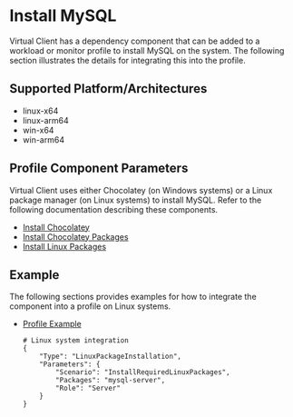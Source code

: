 # Install MySQL
Virtual Client has a dependency component that can be added to a workload or monitor profile to install MySQL on the system. The following section illustrates the
details for integrating this into the profile.

## Supported Platform/Architectures
* linux-x64
* linux-arm64
* win-x64
* win-arm64

## Profile Component Parameters
Virtual Client uses either Chocolatey (on Windows systems) or a Linux package manager (on Linux systems) to install MySQL. Refer to the following documentation
describing these components.

* [Install Chocolatey](./0020-install-chocolatey.md)
* [Install Chocolatey Packages](./0030-install-chocolatey-packages.md)
* [Install Linux Packages](./0010-install-linux-packages.md)

## Example
The following sections provides examples for how to integrate the component into a profile on Linux systems.

* [Profile Example](https://github.com/microsoft/VirtualClient/blob/main/src/VirtualClient/VirtualClient.Main/profiles/PERF-MYSQL-SYSBENCH-OLTP.json)

  <div class="code-section">

  ```
  # Linux system integration
  {
      "Type": "LinuxPackageInstallation",
      "Parameters": {
          "Scenario": "InstallRequiredLinuxPackages",
          "Packages": "mysql-server",
          "Role": "Server"
      }
  }
  ```
  </div>
